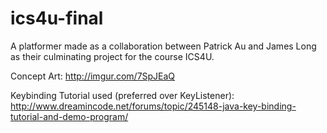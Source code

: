 # ics4u-final

A platformer made as a collaboration between Patrick Au and James Long as their culminating project for the course ICS4U.

Concept Art:
http://imgur.com/7SpJEaQ

Keybinding Tutorial used (preferred over KeyListener):
http://www.dreamincode.net/forums/topic/245148-java-key-binding-tutorial-and-demo-program/
